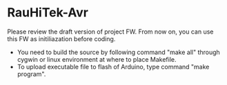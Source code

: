 # RauHiTek-Avr
Please review the draft version of project FW. From now on, you can use this FW as initiliazation before coding.
- You need to build the source by following command "make all" through cygwin or linux environment at where to place Makefile.
- To upload executable file to flash of Arduino, type command "make program".
